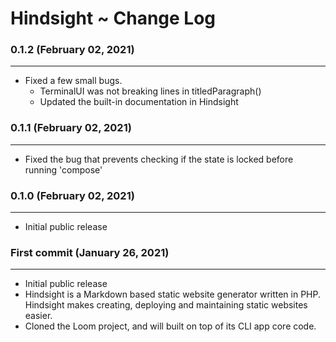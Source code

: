 # Hindsight ~ Change Log

### 0.1.2 (February 02, 2021) 

---

- Fixed a few small bugs. 
  - TerminalUI was not breaking lines in titledParagraph()
  - Updated the built-in documentation in Hindsight

### 0.1.1 (February 02, 2021) 

---

- Fixed the bug that prevents checking if the state is locked before running 'compose'

### 0.1.0 (February 02, 2021) 

---

- Initial public release

### First commit (January 26, 2021) 

---

- Initial public release
- Hindsight is a Markdown based static website generator written in PHP. <br>Hindsight makes creating, deploying and maintaining static websites easier.
- Cloned the Loom project, and will built on top of its CLI app core code.

